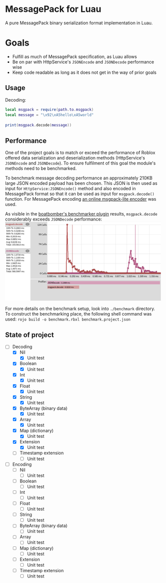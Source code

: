 # MessagePack for Luau

A pure MessagePack binary serialization format implementation in Luau.

# Goals

* Fulfill as much of MessagePack specification, as Luau allows
* Be on par with HttpService's `JSONEncode` and `JSONDecode` performance wise
* Keep code readable as long as it does not get in the way of prior goals

## Usage

Decoding:
```lua
local msgpack = require(path.to.msgpack)
local message = "\x92\xA5hello\xA5world"

print(msgpack.decode(message))
```

## Performance

One of the project goals is to match or exceed the performance of Roblox offered data serialization and deserialization methods (HttpService's `JSONEncode` and `JSONDecode`).
To ensure fulfilment of this goal the module's methods need to be benchmarked.

To benchmark message decoding performance an approximately 210KB large JSON encoded payload has been chosen.
This JSON is then used as input for `HttpService:JSONEncode()` method and also encoded in MessagePack format so that it can be used as input for `msgpack.decode()` function.
For MessagePack encoding [an online msgpack-lite encoder](https://kawanet.github.io/msgpack-lite/) was used.

As visible in the [boatbomber's benchmarker plugin](https://devforum.roblox.com/t/benchmarker-plugin-compare-function-speeds-with-graphs-percentiles-and-more/829912) results, `msgpack.decode` considerably exceeds `JSONDecode` performance:
![Figure with JSONDecode and msgpack.decode benchmark results](./assets/decode-benchmark.png)

For more details on the benchmark setup, look into `./benchmark` directory.
To construct the benchmarking place, the following shell command was used: `rojo build -o benchmark.rbxl benchmark.project.json`

## State of project

- [ ] Decoding
  - [x] Nil
    - [x] Unit test
  - [x] Boolean
    - [x] Unit test
  - [x] Int
    - [x] Unit test
  - [x] Float
    - [x] Unit test
  - [x] String
    - [x] Unit test
  - [x] ByteArray (binary data)
    - [x] Unit test
  - [x] Array
    - [x] Unit test
  - [x] Map (dictionary)
    - [x] Unit test
  - [x] Extension
    - [x] Unit test
  - [ ] Timestamp extension
    - [ ] Unit test
- [ ] Encoding
  - [ ] Nil
    - [ ] Unit test
  - [ ] Boolean
    - [ ] Unit test
  - [ ] Int
    - [ ] Unit test
  - [ ] Float
    - [ ] Unit test
  - [ ] String
    - [ ] Unit test
  - [ ] ByteArray (binary data)
    - [ ] Unit test
  - [ ] Array
    - [ ] Unit test
  - [ ] Map (dictionary)
    - [ ] Unit test
  - [ ] Extension
    - [ ] Unit test
  - [ ] Timestamp extension
    - [ ] Unit test
